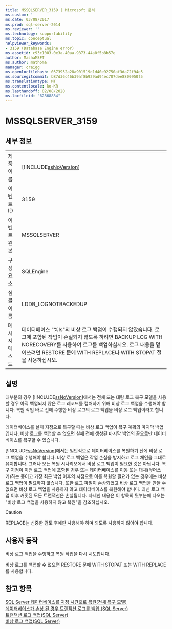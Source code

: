 ```yaml
---
title: MSSQLSERVER_3159 | Microsoft 문서
ms.custom: ''
ms.date: 03/08/2017
ms.prod: sql-server-2014
ms.reviewer: ''
ms.technology: supportability
ms.topic: conceptual
helpviewer_keywords:
- 3159 (Database Engine error)
ms.assetid: c93c1003-0e3a-40aa-9873-44a0f5b8b57e
author: MashaMSFT
ms.author: mathoma
manager: craigg
ms.openlocfilehash: 0373952a28a901519d1d40e92750af3da72f94e5
ms.sourcegitcommit: b87d36c46b39af8b929ad94ec707dee8800950f5
ms.translationtype: MT
ms.contentlocale: ko-KR
ms.lasthandoff: 02/08/2020
ms.locfileid: "62868884"
---
```

# <a name="mssqlserver_3159"></a>MSSQLSERVER_3159
    
## <a name="details"></a>세부 정보  
  
|||  
|-|-|  
|제품 이름|[!INCLUDE[ssNoVersion](../../includes/ssnoversion-md.md)]|  
|이벤트 ID|3159|  
|이벤트 원본|MSSQLSERVER|  
|구성 요소|SQLEngine|  
|심볼 이름|LDDB_LOGNOTBACKEDUP|  
|메시지 텍스트|데이터베이스 "%ls"의 비상 로그 백업이 수행되지 않았습니다. 로그에 포함된 작업이 손실되지 않도록 하려면 BACKUP LOG WITH NORECOVERY를 사용하여 로그를 백업하십시오. 로그 내용을 덮어쓰려면 RESTORE 문에 WITH REPLACE나 WITH STOPAT 절을 사용하십시오.|  
  
## <a name="explanation"></a>설명  
 대부분의 경우 [!INCLUDE[ssNoVersion](../../includes/ssnoversion-md.md)]에서는 전체 또는 대량 로그 복구 모델을 사용할 경우 아직 백업되지 않은 로그 레코드를 캡처하기 위해 비상 로그 백업을 수행해야 합니다. 복원 작업 바로 전에 수행한 비상 로그의 로그 백업을 비상 로그 백업이라고 합니다.  
  
 데이터베이스를 실패 지점으로 복구할 때는 비상 로그 백업이 복구 계획의 마지막 백업입니다. 비상 로그를 백업할 수 없으면 실패 전에 생성된 마지막 백업의 끝으로만 데이터베이스를 복구할 수 있습니다.  
  
 [!INCLUDE[ssNoVersion](../../includes/ssnoversion-md.md)]에서는 일반적으로 데이터베이스를 복원하기 전에 비상 로그 백업을 수행해야 합니다. 비상 로그 백업은 작업 손실을 방지하고 로그 체인을 그대로 유지합니다. 그러나 모든 복원 시나리오에서 비상 로그 백업이 필요한 것은 아닙니다. 복구 지점이 이전 로그 백업에 포함된 경우 또는 데이터베이스를 이동 또는 대체(덮어쓰기)하는 중이고 가장 최근 백업 이후의 시점으로 이를 복원할 필요가 없는 경우에는 비상 로그 백업이 필요하지 않습니다. 또한 로그 파일이 손상되었고 비상 로그 백업을 만들 수 없으면 비상 로그 백업을 사용하지 않고 데이터베이스를 복원해야 합니다. 최신 로그 백업 이후 커밋된 모든 트랜잭션은 손실됩니다. 자세한 내용은 이 항목의 뒷부분에 나오는 "비상 로그 백업을 사용하지 않고 복원"을 참조하십시오.  
  
> [!CAUTION]  
>  REPLACE는 신중한 검토 후에만 사용해야 하며 되도록 사용하지 않아야 합니다.  
  
## <a name="user-action"></a>사용자 동작  
 비상 로그 백업을 수행하고 복원 작업을 다시 시도합니다.  
  
 비상 로그를 백업할 수 없으면 RESTORE 문에 WITH STOPAT 또는 WITH REPLACE를 사용합니다.  
  
## <a name="see-also"></a>참고 항목  
 [SQL Server 데이터베이스를 지정 시간으로 복원&#40;전체 복구 모델&#41;](../backup-restore/restore-a-sql-server-database-to-a-point-in-time-full-recovery-model.md)   
 [데이터베이스가 손상 된 경우 트랜잭션 로그를 백업 &#40;SQL Server&#41;](../backup-restore/back-up-the-transaction-log-when-the-database-is-damaged-sql-server.md)   
 [트랜잭션 로그 백업&#40;SQL Server&#41;](../backup-restore/back-up-a-transaction-log-sql-server.md)   
 [비상 로그 백업&#40;SQL Server&#41;](../backup-restore/tail-log-backups-sql-server.md)  
  
  

